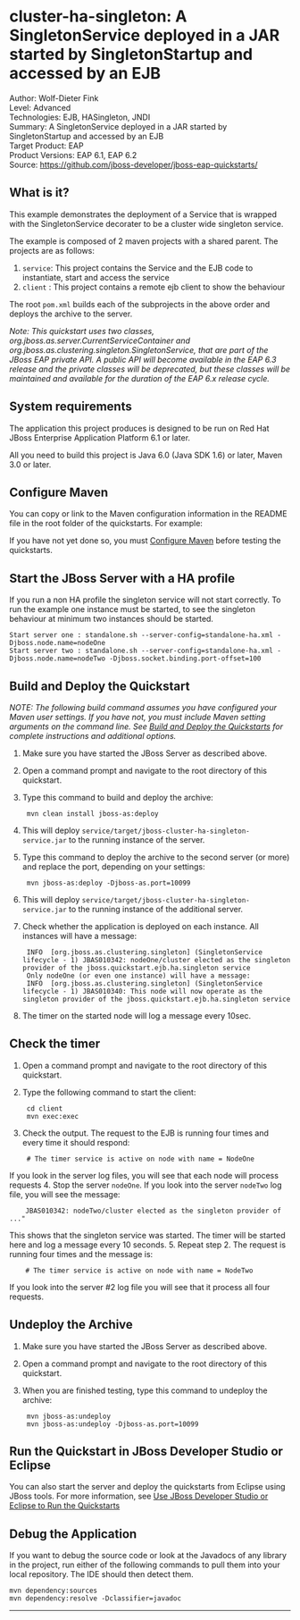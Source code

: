 cluster-ha-singleton: A SingletonService deployed in a JAR started by SingletonStartup and accessed by an EJB
=============================================================================================================
Author: Wolf-Dieter Fink  
Level: Advanced  
Technologies: EJB, HASingleton, JNDI  
Summary: A SingletonService deployed in a JAR started by SingletonStartup and accessed by an EJB  
Target Product: EAP  
Product Versions: EAP 6.1, EAP 6.2  
Source: <https://github.com/jboss-developer/jboss-eap-quickstarts/>  

What is it?
-----------

This example demonstrates the deployment of a Service that is wrapped with the SingletonService decorater
to be a cluster wide singleton service.

The example is composed of 2 maven projects with a shared parent. The projects are as follows:

1. `service`: This project contains the Service and the EJB code to instantiate, start and access the service
2. `client` : This project contains a remote ejb client to show the behaviour

The root `pom.xml` builds each of the subprojects in the above order and deploys the archive to the server.

_Note: This quickstart uses two classes, org.jboss.as.server.CurrentServiceContainer and org.jboss.as.clustering.singleton.SingletonService, that are part of the JBoss EAP private API. A public API will become available in the EAP 6.3 release and the private classes will be deprecated, but these classes will be maintained and available for the duration of the EAP 6.x release cycle._


System requirements
-------------------

The application this project produces is designed to be run on Red Hat JBoss Enterprise Application Platform 6.1 or later. 

All you need to build this project is Java 6.0 (Java SDK 1.6) or later, Maven 3.0 or later.

 
Configure Maven
---------------

You can copy or link to the Maven configuration information in the README file in the root folder of the quickstarts. For example:

If you have not yet done so, you must [Configure Maven](https://github.com/jboss-developer/jboss-developer-shared-resources/blob/master/guides/CONFIGURE_MAVEN.md#configure-maven-to-build-and-deploy-the-quickstarts) before testing the quickstarts.


Start the JBoss Server with a HA profile
-------------------------

If you run a non HA profile the singleton service will not start correctly. To run the example one instance must be started, to see the singleton behaviour at minimum two instances
should be started.

    Start server one : standalone.sh --server-config=standalone-ha.xml -Djboss.node.name=nodeOne
    Start server two : standalone.sh --server-config=standalone-ha.xml -Djboss.node.name=nodeTwo -Djboss.socket.binding.port-offset=100


Build and Deploy the Quickstart
-------------------------

_NOTE: The following build command assumes you have configured your Maven user settings. If you have not, you must include Maven setting arguments on the command line. See [Build and Deploy the Quickstarts](../README.md#build-and-deploy-the-quickstarts) for complete instructions and additional options._

1. Make sure you have started the JBoss Server as described above.
2. Open a command prompt and navigate to the root directory of this quickstart.
3. Type this command to build and deploy the archive:

        mvn clean install jboss-as:deploy

4. This will deploy `service/target/jboss-cluster-ha-singleton-service.jar` to the running instance of the server.
5. Type this command to deploy the archive to the second server (or more) and replace the port, depending on your settings:

        mvn jboss-as:deploy -Djboss-as.port=10099

6. This will deploy `service/target/jboss-cluster-ha-singleton-service.jar` to the running instance of the additional server.
 
7. Check whether the application is deployed on each instance. All instances will have a message:

        INFO  [org.jboss.as.clustering.singleton] (SingletonService lifecycle - 1) JBAS010342: nodeOne/cluster elected as the singleton provider of the jboss.quickstart.ejb.ha.singleton service
        Only nodeOne (or even one instance) will have a message:
        INFO  [org.jboss.as.clustering.singleton] (SingletonService lifecycle - 1) JBAS010340: This node will now operate as the singleton provider of the jboss.quickstart.ejb.ha.singleton service
8. The timer on the started node will log a message every 10sec.

Check the timer
---------------------

1. Open a command prompt and navigate to the root directory of this quickstart.
2. Type the following command to start the client:

        cd client
        mvn exec:exec

3. Check the output. The request to the EJB is running four times and every time it should respond:

        # The timer service is active on node with name = NodeOne
  If you look in the server log files, you will see that each node will process requests
4. Stop the server `nodeOne`. If you look into the server `nodeTwo` log file, you will see the message:

        JBAS010342: nodeTwo/cluster elected as the singleton provider of ..."
  This shows that the singleton service was started. The timer will be started here and log a message every 10 seconds.
5. Repeat step 2. The request is running four times and the message is: 

        # The timer service is active on node with name = NodeTwo
  If you look into the server #2 log file you will see that it process all four requests.


Undeploy the Archive
--------------------

1. Make sure you have started the JBoss Server as described above.
2. Open a command prompt and navigate to the root directory of this quickstart.
3. When you are finished testing, type this command to undeploy the archive:

        mvn jboss-as:undeploy
        mvn jboss-as:undeploy -Djboss-as.port=10099


Run the Quickstart in JBoss Developer Studio or Eclipse
-------------------------------------
You can also start the server and deploy the quickstarts from Eclipse using JBoss tools. For more information, see [Use JBoss Developer Studio or Eclipse to Run the Quickstarts](https://github.com/jboss-developer/jboss-developer-shared-resources/blob/master/guides/USE_JDBS.md#use-jboss-developer-studio-or-eclipse-to-run-the-quickstarts) 

Debug the Application
------------------------------------

If you want to debug the source code or look at the Javadocs of any library in the project, run either of the following commands to pull them into your local repository. The IDE should then detect them.

    mvn dependency:sources
    mvn dependency:resolve -Dclassifier=javadoc

------------------------------------

